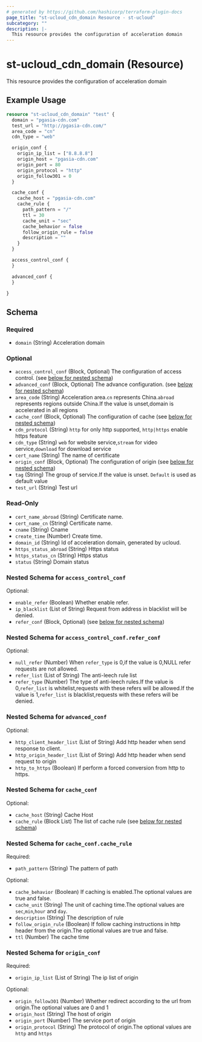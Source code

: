 ```yaml
---
# generated by https://github.com/hashicorp/terraform-plugin-docs
page_title: "st-ucloud_cdn_domain Resource - st-ucloud"
subcategory: ""
description: |-
  This resource provides the configuration of acceleration domain
---
```


# st-ucloud_cdn_domain (Resource)

This resource provides the configuration of acceleration domain

## Example Usage

```terraform
resource "st-ucloud_cdn_domain" "test" {
  domain = "pgasia-cdn.com"
  test_url = "http://pgasia-cdn.com/"
  area_code = "cn"
  cdn_type = "web"

  origin_conf {
    origin_ip_list = ["8.8.8.8"]
    origin_host = "pgasia-cdn.com"
    origin_port = 80
    origin_protocol = "http"
    origin_follow301 = 0
  }

  cache_conf {
    cache_host = "pgasia-cdn.com"
    cache_rule {
      path_pattern = "/"
      ttl = 30
      cache_unit = "sec"
      cache_behavior = false
      follow_origin_rule = false
      description = ""
    }
  }

  access_control_conf {
  }

  advanced_conf {
  }

}
```

<!-- schema generated by tfplugindocs -->
## Schema

### Required

- `domain` (String) Acceleration domain

### Optional

- `access_control_conf` (Block, Optional) The configuration of access control. (see [below for nested schema](#nestedblock--access_control_conf))
- `advanced_conf` (Block, Optional) The advance configuration. (see [below for nested schema](#nestedblock--advanced_conf))
- `area_code` (String) Acceleration area.`cn` represents China.`abroad` represents regions outside China.If the value is unset,domain is accelerated in all regions
- `cache_conf` (Block, Optional) The configuration of cache (see [below for nested schema](#nestedblock--cache_conf))
- `cdn_protocol` (String) `http` for only http supported, `http|https` enable https feature
- `cdn_type` (String) `web` for website service,`stream` for video service,`download` for download service
- `cert_name` (String) The name of certificate
- `origin_conf` (Block, Optional) The configuration of origin (see [below for nested schema](#nestedblock--origin_conf))
- `tag` (String) The group of service.If the value is unset. `Default` is used as default value
- `test_url` (String) Test url

### Read-Only

- `cert_name_abroad` (String) Certificate name.
- `cert_name_cn` (String) Certificate name.
- `cname` (String) Cname
- `create_time` (Number) Create time.
- `domain_id` (String) Id of acceleration domain, generated by ucloud.
- `https_status_abroad` (String) Https status
- `https_status_cn` (String) Https status
- `status` (String) Domain status

<a id="nestedblock--access_control_conf"></a>
### Nested Schema for `access_control_conf`

Optional:

- `enable_refer` (Boolean) Whether enable refer.
- `ip_blacklist` (List of String) Request from address in blacklist will be denied.
- `refer_conf` (Block, Optional) (see [below for nested schema](#nestedblock--access_control_conf--refer_conf))

<a id="nestedblock--access_control_conf--refer_conf"></a>
### Nested Schema for `access_control_conf.refer_conf`

Optional:

- `null_refer` (Number) When `refer_type` is 0,if the value is 0,NULL refer requests are not allowed.
- `refer_list` (List of String) The anti-leech rule list
- `refer_type` (Number) The type of anti-leech rules.If the value is 0,`refer_list` is whitelist,requests with these refers will be allowed.If the value is 1,`refer_list` is blacklist,requests with these refers will be denied.



<a id="nestedblock--advanced_conf"></a>
### Nested Schema for `advanced_conf`

Optional:

- `http_client_header_list` (List of String) Add http header when send response to client.
- `http_origin_header_list` (List of String) Add http header when send request to origin
- `http_to_https` (Boolean) If perform a forced conversion from http to https.


<a id="nestedblock--cache_conf"></a>
### Nested Schema for `cache_conf`

Optional:

- `cache_host` (String) Cache Host
- `cache_rule` (Block List) The list of cache rule (see [below for nested schema](#nestedblock--cache_conf--cache_rule))

<a id="nestedblock--cache_conf--cache_rule"></a>
### Nested Schema for `cache_conf.cache_rule`

Required:

- `path_pattern` (String) The pattern of path

Optional:

- `cache_behavior` (Boolean) If caching is enabled.The optional values are true and false.
- `cache_unit` (String) The unit of caching time.The optional values are `sec`,`min`,`hour` and `day`.
- `description` (String) The description of rule
- `follow_origin_rule` (Boolean) If follow caching instructions in http header from the origin.The optional values are true and false.
- `ttl` (Number) The cache time



<a id="nestedblock--origin_conf"></a>
### Nested Schema for `origin_conf`

Required:

- `origin_ip_list` (List of String) The ip list of origin

Optional:

- `origin_follow301` (Number) Whether redirect according to the url from origin.The optional values are 0 and 1
- `origin_host` (String) The host of origin
- `origin_port` (Number) The service port of origin
- `origin_protocol` (String) The protocol of origin.The optional values are `http` and `https`
